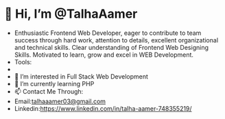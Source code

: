 # 👋 Hi, I’m @TalhaAamer
- Enthusiastic Frontend Web Developer, eager to contribute to team success through hard work, attention to details, excellent organizational and technical skills. Clear understanding of Frontend Web Designing Skills. Motivated to learn, grow and excel in WEB Development.
- Tools:
- 
- 👀 I’m interested in Full Stack Web Development
- 🌱 I’m currently learning PHP
- 📫 Contact Me Through: 
-  Email:talhaaamer03@gmail.com
-  Linkedin:https://www.linkedin.com/in/talha-aamer-748355219/

<!---
TalhaAamer/TalhaAamer is a ✨ special ✨ repository because its `README.md` (this file) appears on your GitHub profile.
You can click the Preview link to take a look at your changes.
--->
